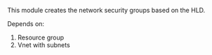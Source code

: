 This module creates the network security groups based on the HLD.

Depends on:
1. Resource group
2. Vnet with subnets
